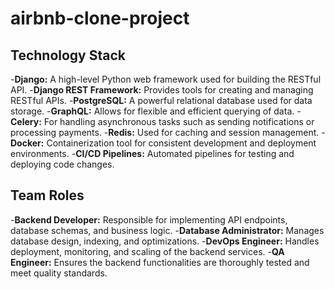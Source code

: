 # airbnb-clone-project
## Technology Stack
-**Django:** A high-level Python web framework used for building the RESTful API.
-**Django REST Framework:** Provides tools for creating and managing RESTful APIs.
-**PostgreSQL:** A powerful relational database used for data storage.
-**GraphQL:** Allows for flexible and efficient querying of data.
-**Celery:** For handling asynchronous tasks such as sending notifications or processing payments.
-**Redis:** Used for caching and session management.
-**Docker:** Containerization tool for consistent development and deployment environments.
-**CI/CD Pipelines:** Automated pipelines for testing and deploying code changes.

## Team Roles
-**Backend Developer:** Responsible for implementing API endpoints, database schemas, and business logic.
-**Database Administrator:** Manages database design, indexing, and optimizations.
-**DevOps Engineer:** Handles deployment, monitoring, and scaling of the backend services.
-**QA Engineer:** Ensures the backend functionalities are thoroughly tested and meet quality standards.
